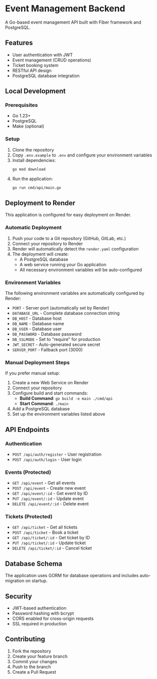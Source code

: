 # Event Management Backend

A Go-based event management API built with Fiber framework and PostgreSQL.

## Features

- User authentication with JWT
- Event management (CRUD operations)
- Ticket booking system
- RESTful API design
- PostgreSQL database integration

## Local Development

### Prerequisites

- Go 1.23+
- PostgreSQL
- Make (optional)

### Setup

1. Clone the repository
2. Copy `.env.example` to `.env` and configure your environment variables
3. Install dependencies:
   ```bash
   go mod download
   ```
4. Run the application:
   ```bash
   go run cmd/api/main.go
   ```

## Deployment to Render

This application is configured for easy deployment on Render.

### Automatic Deployment

1. Push your code to a Git repository (GitHub, GitLab, etc.)
2. Connect your repository to Render
3. Render will automatically detect the `render.yaml` configuration
4. The deployment will create:
   - A PostgreSQL database
   - A web service running your Go application
   - All necessary environment variables will be auto-configured

### Environment Variables

The following environment variables are automatically configured by Render:

- `PORT` - Server port (automatically set by Render)
- `DATABASE_URL` - Complete database connection string
- `DB_HOST` - Database host
- `DB_NAME` - Database name
- `DB_USER` - Database user
- `DB_PASSWORD` - Database password
- `DB_SSLMODE` - Set to "require" for production
- `JWT_SECRET` - Auto-generated secure secret
- `SERVER_PORT` - Fallback port (3000)

### Manual Deployment Steps

If you prefer manual setup:

1. Create a new Web Service on Render
2. Connect your repository
3. Configure build and start commands:
   - **Build Command**: `go build -o main ./cmd/api`
   - **Start Command**: `./main`
4. Add a PostgreSQL database
5. Set up the environment variables listed above

## API Endpoints

### Authentication
- `POST /api/auth/register` - User registration
- `POST /api/auth/login` - User login

### Events (Protected)
- `GET /api/event` - Get all events
- `POST /api/event` - Create new event
- `GET /api/event/:id` - Get event by ID
- `PUT /api/event/:id` - Update event
- `DELETE /api/event/:id` - Delete event

### Tickets (Protected)
- `GET /api/ticket` - Get all tickets
- `POST /api/ticket` - Book a ticket
- `GET /api/ticket/:id` - Get ticket by ID
- `PUT /api/ticket/:id` - Update ticket
- `DELETE /api/ticket/:id` - Cancel ticket

## Database Schema

The application uses GORM for database operations and includes auto-migration on startup.

## Security

- JWT-based authentication
- Password hashing with bcrypt
- CORS enabled for cross-origin requests
- SSL required in production

## Contributing

1. Fork the repository
2. Create your feature branch
3. Commit your changes
4. Push to the branch
5. Create a Pull Request
